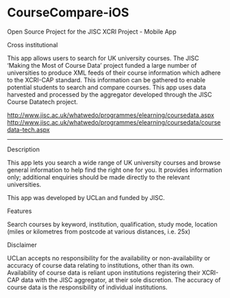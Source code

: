 CourseCompare-iOS
=================

Open Source Project for the JISC XCRI Project - Mobile App

Cross institutional 

This app allows users to search for UK university courses. The JISC ‘Making the Most of Course Data’ project funded a large number of universities to produce XML feeds of their course information which adhere to the XCRI-CAP standard. This information can be gathered to enable potential students to search and compare courses. This app uses data harvested and processed by the aggregator developed through the JISC Course Datatech project.

http://www.jisc.ac.uk/whatwedo/programmes/elearning/coursedata.aspx http://www.jisc.ac.uk/whatwedo/programmes/elearning/coursedata/coursedata-tech.aspx

________________________________________________________________________________________________

Description 

This app lets you search a wide range of UK university courses and browse general information to help find the right one for you. It provides information only; additional enquiries should be made directly to the relevant universities.

This app was developed by UCLan and funded by JISC.

Features 

Search courses by keyword, institution, qualification, study mode, location (miles or kilometres from postcode at various distances, i.e. 25x)

Disclaimer

UCLan accepts no responsibility for the availability or non-availability or accuracy of course data relating to institutions, other than its own. Availability of course data is reliant upon institutions registering their XCRI-CAP data with the JISC aggregator, at their sole discretion. The accuracy of course data is the responsibility of individual institutions.